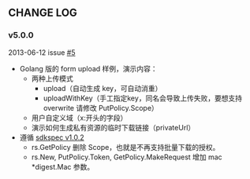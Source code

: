 ## CHANGE LOG

### v5.0.0

2013-06-12 issue [#5](https://github.com/qiniu/form-upload/pull/5)

- Golang 版的 form upload 样例，演示内容：
    - 两种上传模式
        - upload（自动生成 key，可自动消重）
        - uploadWithKey（手工指定key，同名会导致上传失败，要想支持 overwrite 请修改 PutPolicy.Scope）
    - 用户自定义域（x:开头的字段）
  - 演示如何生成私有资源的临时下载链接（privateUrl）
- 遵循 [sdkspec v1.0.2](https://github.com/qiniu/sdkspec/tree/v1.0.2)
    - rs.GetPolicy 删除 Scope，也就是不再支持批量下载的授权。
    - rs.New, PutPolicy.Token, GetPolicy.MakeRequest 增加 mac *digest.Mac 参数。

